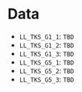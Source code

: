 # Data

 - `LL_TKS_G1_1`: `TBD`
 - `LL_TKS_G1_2`: `TBD`
 - `LL_TKS_G1_3`: `TBD`
 - `LL_TKS_G5_1`: `TBD`
 - `LL_TKS_G5_2`: `TBD`
 - `LL_TKS_G5_3`: `TBD`
